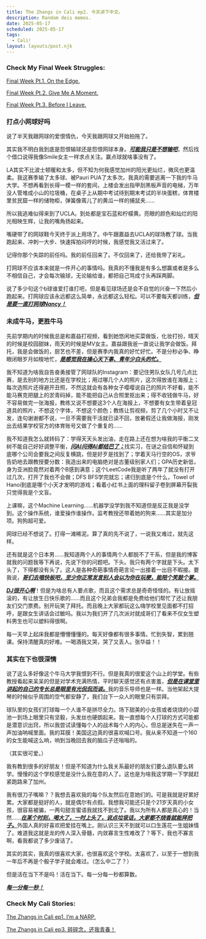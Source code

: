 ```yaml
---
title: The Zhangs in Cali ep2. 今天讲下中文。
description: Random deis memos.
date: 2025-05-17
scheduled: 2025-05-17
tags:
  - Cali!
layout: layouts/post.njk
---
```


<h3>Check My Final Week Struggles:</h3>
<a href="{{ '/posts/spring2025finalweekpt1/' | url }}">Final Week Pt.1. On the Edge.</a>

<a href="{{ '/posts/spring2025finalweekpt2/' | url }}">Final Week Pt.2. Give Me A Moment.</a>

<a href="{{ '/posts/spring2025finalweekpt3/' | url }}">Final Week Pt.3. Before I Leave.</a>

<h3>打点小网球好吗</h3>

说了半天我跟网球的爱恨情仇，今天我跟网球又开始拍拖了。

其实我不明白我到底是怨恨输球还是怨恨网球本身。***<u>可能我只是不想输吧***</u>，然后找个借口说得我像Smile女主一样求点关注。赢点球就啥事没有了。

LA其实不比波士顿暖和太多，但不知为何我感觉加州的阳光更灿烂，微风也更温柔。我这赛季输了太多球、被Pauri PUA了太多次。我真的需要逃离一下我的牛马大学。不想再看到长得一模一样的套间，上楼会发出指甲刮黑板声音的电梯，万年没人管堆成小山的垃圾桶，在桌子上从期中考试待到期末考试的半块蛋糕，体育楼里贫民窟一样的储物柜，弹簧像蔫儿了的黄瓜一样的捕鼠夹……

所以我逃难似得来到了UCLA。到处都是宝石蓝和柠檬黄。亮眼的颜色和灿烂的阳光相映生辉，让我的嘴角扬起来。

嘴硬带了的网球鞋今天终于派上用场了。中午跟嘉益去UCLA的球场教了球。当我跑起来、冲刺一大步、快速挥拍闷哼的时候，我感觉我又活过来了。

记得你那个失踪的前任吗。我的前任回来了。不仅回来了，还给我带了彩礼。

打网球不应该本来就是一件开心的事情吗。我真的不懂我是有多么想赢或者是多么不相信自己，才会每次输球，无论输给谁，都把自己骂成寸头再踩两脚。

说了多少句这个b球谁爱打谁打吧，但是看见球场还是会不自觉的兴奋一下然后小跑起来。打网球应该永远都这么简单，永远都这么轻松。可以不要每天都训练，***<u>但是要一直打网球Nancy！***</u>

<h3>未成牛马，更胜牛马</h3>

先前学期内的时候我总是和嘉益打视频，看到她悠闲地买菜做饭，化妆打扮，晴天的时候是校园甜妹，雨天的时候是MV女主。嘉益跟我爸一直说让我学会做饭。拜托，我是会做饭的，厨艺也不差，但是赛季内我真的好忙好忙。不是分秒必争、睁眼闭眼岁月如梭地忙，***<u>是感觉我在操心天下事、青年少白头的忙。***</u>

我不知道为啥我自告奋勇接管了网球队的Instagram：要记住男队女队几号几点比赛，是去别的地方比还是在学校比；用过哪几个人的照片，这次得放谁在海报上；每次选照片还得避开丑照，不然这就会有各种女子嘤嘤说自己的照片不好看，能不能马赛克把腿上的淤青码掉，能不能把自己从合照里抠出来；得不收钱做牛马，好不容易做完一张海报，教练又说不想要这3个人在海报上，不想要有女生带着皇冠道具的照片，不想这个字体，不想这个颜色；教练让剪视频，剪了几个小时又不让发，连句谢谢都不说，一旦不需要我干活就已读不回，放暑假还让我做海报，刚发出去结果学校官方的体育账号又做了个重复的……

我不知道我怎么就转码了：学得天天头发出油，走在路上还在想为啥我的平衡二叉树不能自己好好调整平衡，***<u>问AI问得AI都结巴了；***</u>找实习，在谜之自信和怀疑到底哪个公司会要我之间反复横跳，但是好歹是找到了；学着天马行空的OS，求爷告奶地去跟教授要分数：我造出来的电脑绝对是古董级别家人们；GPA历史新低，身为亚洲脸竟然对着两个B感到满意；这个LeetCode我是听了两年了就没有打开过几次，打开了我也不会做；DFS BFS学完就忘；递归到底是个什么，Towel of Hanoi到底是哪个小天才发明的游戏；看着小红书上面的理科留子卷到屏幕开裂我只觉得我是个文盲。

上课嘛，这个Machine Learning……机器学没学到我不知道但是反正我是没学到。这个操作系统，谁爱操作谁操作。监考教授还带着她的狗来……其实是加分项。狗狗超可爱。

网球已经不想说了。打得一滩稀泥。算了真的先不说了，一说我又难过，就先这样。

还有就是这个日本男……我知道两个人的事情两个人都脱不了干系，但是我的博客就我的问题我等下再说，先说下你的问题吧。下头。我只有两个字就是下头。太下头了，下得都没有头了。这人是各种奇葩事情奇葩言论一出接着一出目不暇接。要我说，***<u>哥们去唱快板吧，至少你正常发言别人会以为你在玩梗，能陪个笑鼓个掌。***</u>

***<u>DJ很开心啊***</u>！但是为啥总有人要点歌，而且这个需求总是奇奇怪怪的。有让放摇滚的，有让放生日快乐歌的……而且这个兄弟会我都是免费给他们帮忙了还让我朋友们交门票费。别开玩笑了拜托。而且晚上大家都玩这么嗨学校里见面都不打招呼，是跟女生讲话会过敏吗。我以为我们开了几次派对就成哥们了看来不仅女生塑料男生也可以塑料得很啊。

每一天早上起床我都是懵懵懂懂的。每天好像都有很多事情。忙到失智，累到翘课。保持清醒真的好难。一喝酒我又哭，哭了又丢人。张华益！！

<h3>其实在下也很深情</h3>

说了这么多好像这个牛马大学我恨到不行。但是我真的很爱这个山上的学堂。有些教授看起来呆呆的但是对学术充满热情，平时聊天感觉还有点害羞，***<u>但是在课堂里讲起的自己的专长总是眼里有光侃侃而谈。***</u>我的音乐导师也是一样。当他架起大提琴的时候似乎周围的空气都安静了，我们台下一众人的眼里只有崇拜。

球队里的女孩们打球每一个人谁不是拼尽全力。场下甜美的小女孩或者烧烧的小碧池一到场上眼里只有坚毅，头发丝也硬朗起来。我一直想每个人打球的方式可能都是潜意识出窍，所以我尝试读懂每个人的战术每个人的内心，但总是迷失在一声一声加油呐喊里面。我的耳膜！美国这边真的很喜欢喊口号。我从来不知道一个160的女生能喊这么响，响到当晚回去我的脑瓜子还嗡嗡的。

（其实很可爱。）

我有教到很多的好朋友！但是不知道为什么我关系最好的朋友们要么退队要么转学。慢慢的这个学校感觉是没什么我在意的人了。这也是为啥我这学期一下学就赶紧跑路来了加州。

我有很刀子嘴嘛？？我想去喜欢我的每个队友然后在意她们的。可是我就是好累好累。大家都是挺好的人，就是偶尔有点假。我想我可能还只是个21岁天真的小女孩，很容易被骗，一两句甜言蜜语我就找不到北了。我以为所有人都是真心的！当然……***<u>在某个时刻，喝大了，一时上头了，说点垃圾话，大家都不烧香就能拜把子。***</u>外国人真的好喜欢把爱挂在嘴上。刚认识三天不到就可以口生莲花一生姐妹情了。难道我这就是龙的传人深入骨髓，内敛寡言生性难改了？等下，我也不寡言啊，看我都说了多少废话了。

其实的其实，我真的很喜欢大家，也很喜欢这个学校。太喜欢了，以至于一想到我一年后不再是个骰子学子就会难过。（怎么中二了？）

但是活在当下不是吗！活在当下。每一分每一秒都算数。

***<u>每一分每一秒！***</u>

<h3>Check My Cali Stories:</h3>
<a href="{{ '/posts/calistoryep1/' | url }}">The Zhangs in Cali ep1. I’m a NARP.</a>

<a href="{{ '/posts/calistoryep3/' | url }}">The Zhangs in Cali ep3. 碎碎念，还我青春！</a>


